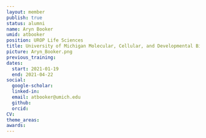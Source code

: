 ```yaml
---
layout: member
publish: true
status: alumni
name: Aryn Booker
umid: atbooker
position: UROP Life Sciences
title: University of Michigan Molecular, Cellular, and Developmental Biology 
picture: Aryn_Booker.png
previous_training: 
dates:
  start: 2021-01-19
  end: 2021-04-22
social: 
  google-scholar: 
  linked-in: 
  email: atbooker@umich.edu
  github:
  orcid:
CV: 
theme_areas:
awards:
---
```


